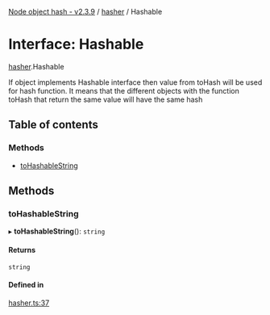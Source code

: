 [Node object hash - v2.3.9](../README.md) / [hasher](../modules/hasher.md) / Hashable

# Interface: Hashable

[hasher](../modules/hasher.md).Hashable

If object implements Hashable interface then value from toHash
will be used for hash function. It means that the different objects
with the function toHash that return the same value will have the same hash

## Table of contents

### Methods

- [toHashableString](hasher.Hashable.md#tohashablestring)

## Methods

### toHashableString

▸ **toHashableString**(): `string`

#### Returns

`string`

#### Defined in

[hasher.ts:37](https://github.com/SkeLLLa/node-object-hash/blob/996e344/src/hasher.ts#L37)
